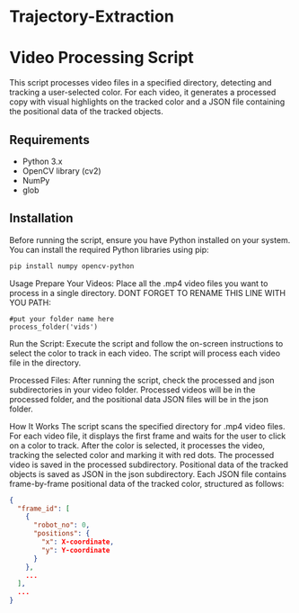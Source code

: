 # Trajectory-Extraction

# Video Processing Script

This script processes video files in a specified directory, detecting and tracking a user-selected color. For each video, it generates a processed copy with visual highlights on the tracked color and a JSON file containing the positional data of the tracked objects.

## Requirements

- Python 3.x
- OpenCV library (cv2)
- NumPy
- glob

## Installation

Before running the script, ensure you have Python installed on your system. You can install the required Python libraries using pip:

```bash
pip install numpy opencv-python
```



Usage
Prepare Your Videos: Place all the .mp4 video files you want to process in a single directory. DONT FORGET TO RENAME THIS LINE WITH YOU PATH:

```
#put your folder name here
process_folder('vids')
```

Run the Script: Execute the script and follow the on-screen instructions to select the color to track in each video. The script will process each video file in the directory.

Processed Files: After running the script, check the processed and json subdirectories in your video folder. Processed videos will be in the processed folder, and the positional data JSON files will be in the json folder.

How It Works
The script scans the specified directory for .mp4 video files.
For each video file, it displays the first frame and waits for the user to click on a color to track.
After the color is selected, it processes the video, tracking the selected color and marking it with red dots.
The processed video is saved in the processed subdirectory.
Positional data of the tracked objects is saved as JSON in the json subdirectory.
Each JSON file contains frame-by-frame positional data of the tracked color, structured as follows:


```JSON
{
  "frame_id": [
    {
      "robot_no": 0,
      "positions": {
        "x": X-coordinate,
        "y": Y-coordinate
      }
    },
    ...
  ],
  ...
}
```




